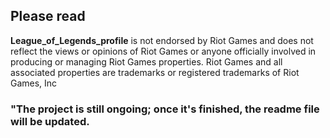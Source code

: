 ## Please read

**League_of_Legends_profile** is not endorsed by Riot Games and does not reflect the views or opinions of Riot Games or anyone officially involved in producing or managing Riot Games properties. Riot Games and all associated properties are trademarks or registered trademarks of Riot Games, Inc

### "The project is still ongoing; once it's finished, the readme file will be updated.

